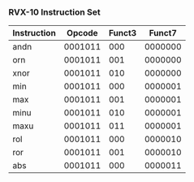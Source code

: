 ### RVX-10 Instruction Set

| Instruction | Opcode   | Funct3 | Funct7   |
|-------------|----------|--------|----------|
| andn        | 0001011  | 000    | 0000000  |
| orn         | 0001011  | 001    | 0000000  |
| xnor        | 0001011  | 010    | 0000000  |
| min         | 0001011  | 000    | 0000001  |
| max         | 0001011  | 001    | 0000001  |
| minu        | 0001011  | 010    | 0000001  |
| maxu        | 0001011  | 011    | 0000001  |
| rol         | 0001011  | 000    | 0000010  |
| ror         | 0001011  | 001    | 0000010  |
| abs         | 0001011  | 000    | 0000011  |
